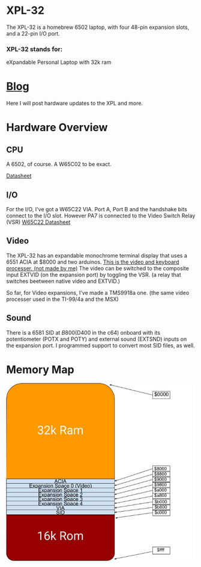 # XPL-32
The XPL-32 is a homebrew 6502 laptop, with four 48-pin expansion slots, and a 22-pin I/O port.
 ### XPL-32 stands for:
eXpandable 
Personal 
Laptop 
with 32k ram
# [Blog](https://unstinkableinventions.wordpress.com/)
Here I will post hardware updates to the XPL and more.
# Hardware Overview
## CPU
A 6502, of course. A W65C02 to be exact. 

[Datasheet](https://eater.net/datasheets/w65c02s.pdf)
## I/O
For the I/O, I've got a W65C22 VIA. Port A, Port B and the handshake bits connect to the I/O slot.
However PA7 is connected to the Video Switch Relay (VSR)
[W65C22 Datasheet](https://eater.net/datasheets/w65c22.pdf)
## Video
The XPL-32 has an expandable monochrome terminal display that uses a 6551 ACIA  at $8000 and two arduinos.
[This is the video and keyboard processer. (not made by me)](http://searle.x10host.com/MonitorKeyboard/index.html)
The video can be switched to the composite input EXTVID (on the expansion port) by toggling the VSR. (a relay that switches beetween native video and EXTVID.)

So far, for Video expansions, I've made a TMS9918a one. (the same video processer used in the TI-99/4a and the MSX)
## Sound
There is a 6581 SID at $B800 ($D400 in the c64) onboard with its potentiometer (POTX and POTY) and external sound (EXTSND) inputs on the expansion port.
I programmed support to convert most SID files, as well.
# Memory Map
![](https://raw.githubusercontent.com/liaminventions/XPL-32/main/images/memory_map.jpg)
